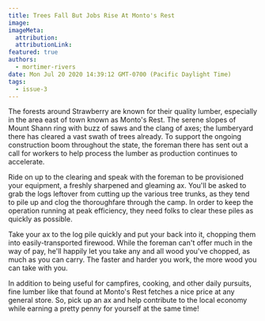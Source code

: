 ```yaml
---
title: Trees Fall But Jobs Rise At Monto's Rest
image:
imageMeta:
  attribution:
  attributionLink:
featured: true
authors: 
  - mortimer-rivers
date: Mon Jul 20 2020 14:39:12 GMT-0700 (Pacific Daylight Time)
tags:
  - issue-3
---
```


The forests around Strawberry are known for their quality lumber, especially in the area east of town 
known as Monto's Rest. The serene slopes of Mount Shann ring with buzz of saws and the clang of axes;
the lumberyard there has cleared a vast swath of trees already. To support the ongoing construction 
boom throughout the state, the foreman there has sent out a call for workers to help process the 
lumber as production continues to accelerate.

Ride on up to the clearing and speak with the foreman to be provisioned your equipment, a freshly 
sharpened and gleaming ax. You'll be asked to grab the logs leftover from cutting up the various tree 
trunks, as they tend to pile up and clog the thoroughfare through the camp. In order to keep the 
operation running at peak efficiency, they need folks to clear these piles as quickly as possible.

Take your ax to the log pile quickly and put your back into it, chopping them into easily-transported 
firewood. While the foreman can't offer much in the way of pay, he'll happily let you take any 
and all wood you've chopped, as much as you can carry. The faster and harder you work, the more 
wood you can take with you.

In addition to being useful for campfires, cooking, and other daily pursuits, fine lumber like that 
found at Monto's Rest fetches a nice price at any general store. So, pick up an ax and help contribute 
to the local economy while earning a pretty penny for yourself at the same time! 
